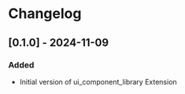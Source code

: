 # Changelog

## [0.1.0] - 2024-11-09

### Added

- Initial version of ui_component_library Extension
